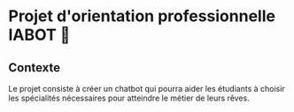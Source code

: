 # Projet d'orientation professionnelle IABOT 🤖

## Contexte

Le projet consiste à créer un chatbot qui pourra aider les étudiants à choisir les spécialités nécessaires pour atteindre le métier de leurs rêves.